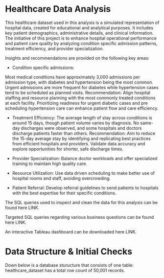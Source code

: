 # Healthcare Data Analysis

This healthcare dataset used in this analysis is a simulated representation of hospital data, created for educational and analytical purposes.
It includes key patient demographics, administrative details, and clinical information. The initiative of this project is to enhance hospital operational performance and patient care quality by analyzing condition specific admission patterns, treatment efficiency, and provider specialization. 

Insights and recommendations are provided on the following key areas:

- Condition specific admissions:

Most medical conditions have approximately 3,000 admissions per admission type, with diabetes and hypertension being the most common. Urgent admissions are more frequent for diabetes while hypertension cases tend to be scheduled as planned visits.
Recommendation: 
Align hospital staffing and resource planning with the most commonly treated conditions at each facility. Prioritizing readiness for urgent diabetic cases and pre scheduling hypertension care can enhance patient flow and care efficiency.

- Treatment Efficiency:
The average length of stay across conditions is around 15 days, though patient volume varies by diagnosis. No same-day discharges were observed, and some hospitals and doctors discharge patients faster than others.
Recommendation: Aim to reduce the 15-day average stay by identifying and replicating best practices from efficient hospitals and providers. Validate data accuracy and explore opportunities for shorter, safe discharge times.                     

- Provider Specialization:
Balance doctor workloads and offer specialized training to maintain high quality care.

- Resource Utilization:
Use data driven scheduling to make better use of hospital rooms and staff, avoiding overcrowding.

- Patient Referral:
Develop referral guidelines to send patients to hospitals with the best expertise for their specific conditions.


The SQL queries used to inspect and clean the data for this analysis can be found here LINK.

Targeted SQL queries regarding various business questions can be found here LINK.

An interactive Tableau dashboard can be downloaded here LINK.

# Data Structure & Initial Checks 

Down below is a database sturucture that consists of one table: healthcare_dataset has a total row count of 50,001 records.




